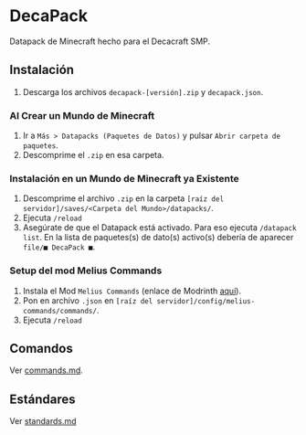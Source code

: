 # DecaPack
Datapack de Minecraft hecho para el Decacraft SMP.

## Instalación

1. Descarga los archivos `decapack-[versión].zip` y `decapack.json`.

### Al Crear un Mundo de Minecraft
1. Ir a `Más > Datapacks (Paquetes de Datos)` y pulsar `Abrir carpeta de paquetes`.
2. Descomprime el `.zip` en esa carpeta.

### Instalación en un Mundo de Minecraft ya Existente
1. Descomprime el archivo `.zip` en la carpeta `[raíz del servidor]/saves/<Carpeta del Mundo>/datapacks/`.
2. Ejecuta `/reload`
3. Asegúrate de que el Datapack está activado. Para eso ejecuta `/datapack list`. En la lista de paquetes(s) de dato(s) activo(s) debería de aparecer `file/■ DecaPack ■`.

### Setup del mod Melius Commands
1. Instala el Mod `Melius Commands` (enlace de Modrinth [aquí](https://modrinth.com/mod/melius-commands)).
2. Pon en archivo `.json` en `[raíz del servidor]/config/melius-commands/commands/`.
3. Ejecuta `/reload`

## Comandos

Ver [commands.md](docs/commands.md).

## Estándares
Ver [standards.md](docs/standards.md)
